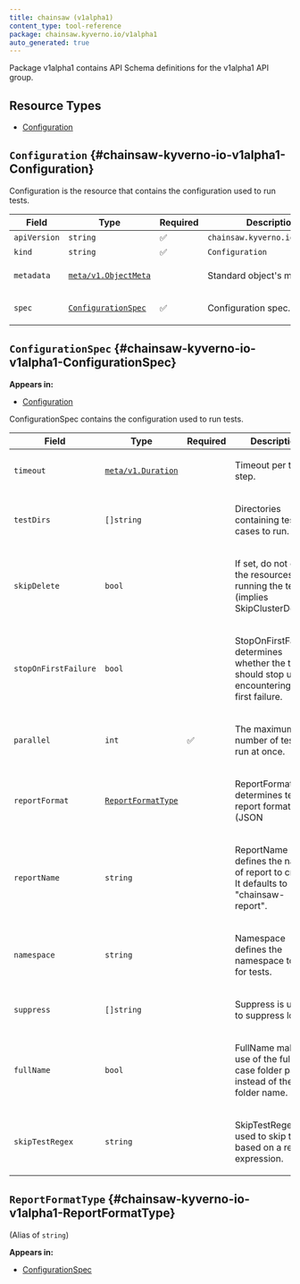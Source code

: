 ```yaml
---
title: chainsaw (v1alpha1)
content_type: tool-reference
package: chainsaw.kyverno.io/v1alpha1
auto_generated: true
---
```

<p>Package v1alpha1 contains API Schema definitions for the v1alpha1 API group.</p>


## Resource Types 


- [Configuration](#chainsaw-kyverno-io-v1alpha1-Configuration)
  
## `Configuration`     {#chainsaw-kyverno-io-v1alpha1-Configuration}

<p>Configuration is the resource that contains the configuration used to run tests.</p>


| Field | Type | Required | Description |
|---|---|---|---|
| `apiVersion` | `string` | :white_check_mark: | `chainsaw.kyverno.io/v1alpha1` |
| `kind` | `string` | :white_check_mark: | `Configuration` |
| `metadata` | [`meta/v1.ObjectMeta`](https://kubernetes.io/docs/reference/generated/kubernetes-api/v1.28/#objectmeta-v1-meta) |  | <p>Standard object's metadata.</p> |
| `spec` | [`ConfigurationSpec`](#chainsaw-kyverno-io-v1alpha1-ConfigurationSpec) | :white_check_mark: | <p>Configuration spec.</p> |

## `ConfigurationSpec`     {#chainsaw-kyverno-io-v1alpha1-ConfigurationSpec}

**Appears in:**
    
- [Configuration](#chainsaw-kyverno-io-v1alpha1-Configuration)

<p>ConfigurationSpec contains the configuration used to run tests.</p>


| Field | Type | Required | Description |
|---|---|---|---|
| `timeout` | [`meta/v1.Duration`](https://pkg.go.dev/k8s.io/apimachinery/pkg/apis/meta/v1#Duration) |  | <p>Timeout per test step.</p> |
| `testDirs` | `[]string` |  | <p>Directories containing test cases to run.</p> |
| `skipDelete` | `bool` |  | <p>If set, do not delete the resources after running the tests (implies SkipClusterDelete).</p> |
| `stopOnFirstFailure` | `bool` |  | <p>StopOnFirstFailure determines whether the test should stop upon encountering the first failure.</p> |
| `parallel` | `int` | :white_check_mark: | <p>The maximum number of tests to run at once.</p> |
| `reportFormat` | [`ReportFormatType`](#chainsaw-kyverno-io-v1alpha1-ReportFormatType) |  | <p>ReportFormat determines test report format (JSON|XML|nil) nil == no report. maps to report.Type, however we don't want generated.deepcopy to have reference to it.</p> |
| `reportName` | `string` |  | <p>ReportName defines the name of report to create. It defaults to "chainsaw-report".</p> |
| `namespace` | `string` |  | <p>Namespace defines the namespace to use for tests.</p> |
| `suppress` | `[]string` |  | <p>Suppress is used to suppress logs.</p> |
| `fullName` | `bool` |  | <p>FullName makes use of the full test case folder path instead of the folder name.</p> |
| `skipTestRegex` | `string` |  | <p>SkipTestRegex is used to skip tests based on a regular expression.</p> |

## `ReportFormatType`     {#chainsaw-kyverno-io-v1alpha1-ReportFormatType}

(Alias of `string`)

**Appears in:**
    
- [ConfigurationSpec](#chainsaw-kyverno-io-v1alpha1-ConfigurationSpec)

  